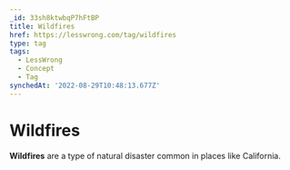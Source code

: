 ```yaml
---
_id: 33sh8ktwbqP7hFtBP
title: Wildfires
href: https://lesswrong.com/tag/wildfires
type: tag
tags:
  - LessWrong
  - Concept
  - Tag
synchedAt: '2022-08-29T10:48:13.677Z'
---
```

# Wildfires

**Wildfires** are a type of natural disaster common in places like California.